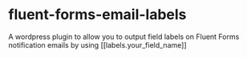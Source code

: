 # fluent-forms-email-labels
A wordpress plugin to allow you to output field labels on Fluent Forms notification emails by using [[labels.your_field_name]]
